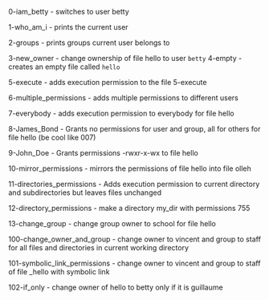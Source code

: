 0-iam_betty - switches to user betty

1-who_am_i - prints the current user

2-groups - prints groups current user belongs to

3-new_owner - change ownership of file hello to user `betty`
4-empty - creates an empty file called ``hello``

5-execute - adds execution permission to the file 5-execute

6-multiple_permissions - adds multiple permissions to different users

7-everybody - adds execution permission to everybody for file hello

8-James_Bond - Grants no permissions for user and group, all for others for file hello (be cool like 007)

9-John_Doe - Grants permissions -rwxr-x-wx to file hello

10-mirror_permissions - mirrors the permissions of file hello into file olleh

11-directories_permissions - Adds execution permission to current directory and subdirectories but leaves files unchanged

12-directory_permissions - make a directory my_dir with permissions 755

13-change_group - change group owner to school for file hello

100-change_owner_and_group - change owner to vincent and group to staff for all files and directories in current working directory

101-symbolic_link_permissions - change owner to vincent and group to staff of file _hello with symbolic link

102-if_only - change owner of hello to betty only if it is guillaume
